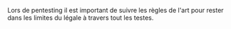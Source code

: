 Lors de pentesting il est important de suivre les règles de l'art pour rester dans les limites du légale à travers tout les testes.

